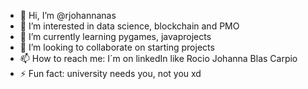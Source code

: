 - 👋 Hi, I’m @rjohannanas
- 👀 I’m interested in data science, blockchain and PMO
- 🌱 I’m currently learning pygames, javaprojects  
- 💞️ I’m looking to collaborate on starting projects
- 📫 How to reach me: I´m on linkedIn like Rocio Johanna Blas Carpio
- ⚡ Fun fact: university needs you, not you xd

<!---
rjohannanas/rjohannanas is a ✨ special ✨ repository because its `README.md` (this file) appears on your GitHub profile.
You can click the Preview link to take a look at your changes.
--->
